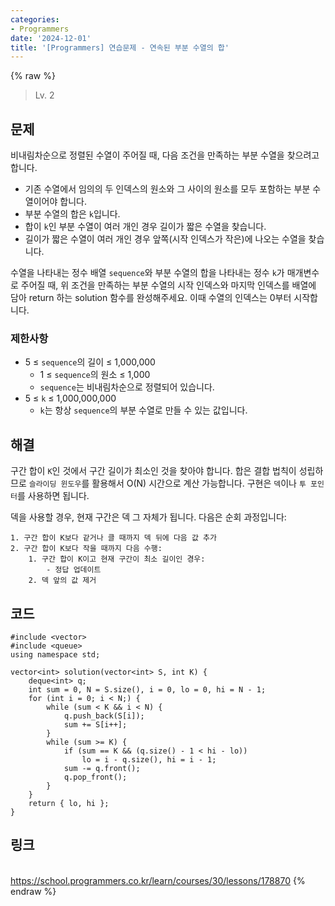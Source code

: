 ```yaml
---
categories:
- Programmers
date: '2024-12-01'
title: '[Programmers] 연습문제 - 연속된 부분 수열의 합'
---
```


{% raw %}
> Lv. 2<br>

## 문제
비내림차순으로 정렬된 수열이 주어질 때, 다음 조건을 만족하는 부분 수열을 찾으려고 합니다.

-   기존 수열에서 임의의 두 인덱스의 원소와 그 사이의 원소를 모두 포함하는 부분 수열이어야 합니다.
-   부분 수열의 합은  `k`입니다.
-   합이  `k`인 부분 수열이 여러 개인 경우 길이가 짧은 수열을 찾습니다.
-   길이가 짧은 수열이 여러 개인 경우 앞쪽(시작 인덱스가 작은)에 나오는 수열을 찾습니다.

수열을 나타내는 정수 배열  `sequence`와 부분 수열의 합을 나타내는 정수  `k`가 매개변수로 주어질 때, 위 조건을 만족하는 부분 수열의 시작 인덱스와 마지막 인덱스를 배열에 담아 return 하는 solution 함수를 완성해주세요. 이때 수열의 인덱스는 0부터 시작합니다.

### 제한사항
-   5 ≤  `sequence`의 길이 ≤ 1,000,000
    -   1 ≤  `sequence`의 원소 ≤ 1,000
    -   `sequence`는 비내림차순으로 정렬되어 있습니다.
-   5 ≤  `k`  ≤ 1,000,000,000
    -   `k`는 항상  `sequence`의 부분 수열로 만들 수 있는 값입니다.

## 해결
구간 합이 `K`인 것에서 구간 길이가 최소인 것을 찾아야 합니다. 합은 결합 법칙이 성립하므로 `슬라이딩 윈도우`를 활용해서 O(N) 시간으로 계산 가능합니다. 구현은 `덱`이나 `투 포인터`를 사용하면 됩니다.

덱을 사용할 경우, 현재 구간은 덱 그 자체가 됩니다. 다음은 순회 과정입니다:
```
1. 구간 합이 K보다 같거나 클 때까지 덱 뒤에 다음 값 추가
2. 구간 합이 K보다 작을 때까지 다음 수행:
	1. 구간 합이 K이고 현재 구간이 최소 길이인 경우:
		- 정답 업데이트
	2. 덱 앞의 값 제거
```

## 코드
```
#include <vector>
#include <queue>
using namespace std;

vector<int> solution(vector<int> S, int K) {
    deque<int> q;
    int sum = 0, N = S.size(), i = 0, lo = 0, hi = N - 1;
    for (int i = 0; i < N;) {
        while (sum < K && i < N) {
            q.push_back(S[i]);
            sum += S[i++];
        }
        while (sum >= K) {
            if (sum == K && (q.size() - 1 < hi - lo))
                lo = i - q.size(), hi = i - 1;
            sum -= q.front();
            q.pop_front();
        }
    }
    return { lo, hi };
}
```

## 링크
<br>https://school.programmers.co.kr/learn/courses/30/lessons/178870
{% endraw %}